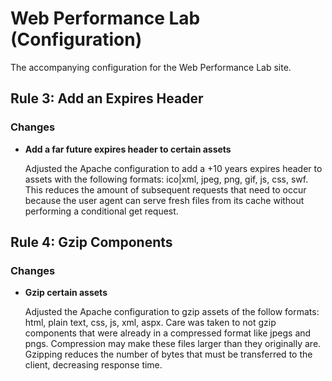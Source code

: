 # Web Performance Lab (Configuration)
The accompanying configuration for the Web Performance Lab site.

## Rule 3: Add an Expires Header

### Changes
* **Add a far future expires header to certain assets**

	Adjusted the Apache configuration to add a +10 years expires header to assets with the following formats: ico|xml, jpeg, png, gif, js, css, swf. This reduces the amount of subsequent requests that need to occur because the user agent can serve fresh files from its cache without performing a conditional get request.

## Rule 4: Gzip Components

### Changes
* **Gzip certain assets**

	Adjusted the Apache configuration to gzip assets of the follow formats: html, plain text, css, js, xml, aspx. Care was taken to not gzip components that were already in a compressed format like jpegs and pngs. Compression may make these files larger than they originally are.  Gzipping reduces the number of bytes that must be transferred to the client, decreasing response time.
